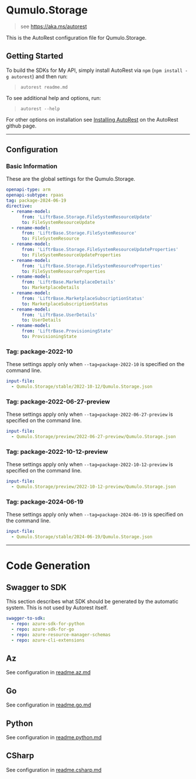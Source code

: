 # Qumulo.Storage

> see https://aka.ms/autorest

This is the AutoRest configuration file for Qumulo.Storage.

## Getting Started

To build the SDKs for My API, simply install AutoRest via `npm` (`npm install -g autorest`) and then run:

> `autorest readme.md`

To see additional help and options, run:

> `autorest --help`

For other options on installation see [Installing AutoRest](https://aka.ms/autorest/install) on the AutoRest github page.

---

## Configuration

### Basic Information

These are the global settings for the Qumulo.Storage.

``` yaml
openapi-type: arm
openapi-subtype: rpaas
tag: package-2024-06-19
directive:
  - rename-model: 
      from: 'LiftrBase.Storage.FileSystemResourceUpdate'
      to: FileSystemResourceUpdate
  - rename-model: 
      from: 'LiftrBase.Storage.FileSystemResource'
      to: FileSystemResource
  - rename-model: 
      from: 'LiftrBase.Storage.FileSystemResourceUpdateProperties'
      to: FileSystemResourceUpdateProperties
  - rename-model: 
      from: 'LiftrBase.Storage.FileSystemResourceProperties'
      to: FileSystemResourceProperties
  - rename-model: 
      from: 'LiftrBase.MarketplaceDetails'
      to: MarketplaceDetails
  - rename-model: 
      from: 'LiftrBase.MarketplaceSubscriptionStatus'
      to: MarketplaceSubscriptionStatus
  - rename-model: 
      from: 'LiftrBase.UserDetails'
      to: UserDetails
  - rename-model: 
      from: 'LiftrBase.ProvisioningState'
      to: ProvisioningState
```


### Tag: package-2022-10

These settings apply only when `--tag=package-2022-10` is specified on the command line.

```yaml $(tag) == 'package-2022-10'
input-file:
  - Qumulo.Storage/stable/2022-10-12/Qumulo.Storage.json
```
### Tag: package-2022-06-27-preview

These settings apply only when `--tag=package-2022-06-27-preview` is specified on the command line.

``` yaml $(tag) == 'package-2022-06-27-preview'
input-file:
  - Qumulo.Storage/preview/2022-06-27-preview/Qumulo.Storage.json
```

### Tag: package-2022-10-12-preview

These settings apply only when `--tag=package-2022-10-12-preview` is specified on the command line.

``` yaml $(tag) == 'package-2022-10-12-preview'
input-file:
  - Qumulo.Storage/preview/2022-10-12-preview/Qumulo.Storage.json
```

### Tag: package-2024-06-19

These settings apply only when `--tag=package-2024-06-19` is specified on the command line.

``` yaml $(tag) == 'package-2024-06-19'
input-file:
  - Qumulo.Storage/stable/2024-06-19/Qumulo.Storage.json
```

---

# Code Generation

## Swagger to SDK

This section describes what SDK should be generated by the automatic system.
This is not used by Autorest itself.

``` yaml $(swagger-to-sdk)
swagger-to-sdk:
  - repo: azure-sdk-for-python
  - repo: azure-sdk-for-go
  - repo: azure-resource-manager-schemas
  - repo: azure-cli-extensions
```

## Az

See configuration in [readme.az.md](./readme.az.md)

## Go

See configuration in [readme.go.md](./readme.go.md)

## Python

See configuration in [readme.python.md](./readme.python.md)

## CSharp

See configuration in [readme.csharp.md](./readme.csharp.md)
